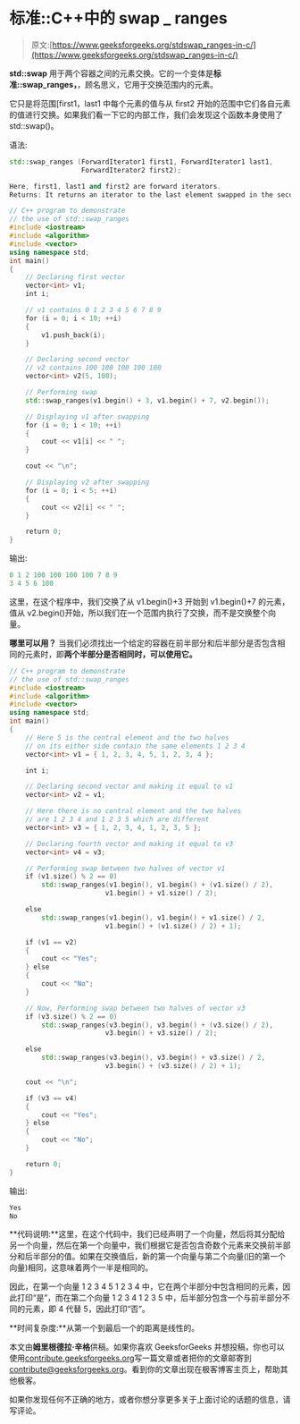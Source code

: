 # 标准::C++中的 swap _ ranges

> 原文:[https://www.geeksforgeeks.org/stdswap_ranges-in-c/](https://www.geeksforgeeks.org/stdswap_ranges-in-c/)

**std::swap** 用于两个容器之间的元素交换。它的一个变体是**标准::swap_ranges，**，顾名思义，它用于交换范围内的元素。

它只是将范围[first1，last1 中每个元素的值与从 first2 开始的范围中它们各自元素的值进行交换。如果我们看一下它的内部工作，我们会发现这个函数本身使用了 std::swap()。

语法:

```cpp
std::swap_ranges (ForwardIterator1 first1, ForwardIterator1 last1,
                  ForwardIterator2 first2);

Here, first1, last1 and first2 are forward iterators.
Returns: It returns an iterator to the last element swapped in the second sequence.

```

```cpp
// C++ program to demonstrate 
// the use of std::swap_ranges
#include <iostream>
#include <algorithm>
#include <vector>
using namespace std;
int main()
{
    // Declaring first vector
    vector<int> v1;
    int i;

    // v1 contains 0 1 2 3 4 5 6 7 8 9
    for (i = 0; i < 10; ++i) 
    {
        v1.push_back(i);
    }

    // Declaring second vector
    // v2 contains 100 100 100 100 100
    vector<int> v2(5, 100);

    // Performing swap
    std::swap_ranges(v1.begin() + 3, v1.begin() + 7, v2.begin());

    // Displaying v1 after swapping
    for (i = 0; i < 10; ++i) 
    {
        cout << v1[i] << " ";
    }

    cout << "\n";

    // Displaying v2 after swapping
    for (i = 0; i < 5; ++i) 
    {
        cout << v2[i] << " ";
    }

    return 0;
}
```

输出:

```cpp
0 1 2 100 100 100 100 7 8 9
3 4 5 6 100

```

这里，在这个程序中，我们交换了从 v1.begin()+3 开始到 v1.begin()+7 的元素，值从 v2.begin()开始，所以我们在一个范围内执行了交换，而不是交换整个向量。

**哪里可以用？**
当我们必须找出一个给定的容器在前半部分和后半部分是否包含相同的元素时，即**两个半部分是否相同时，可以使用它。**

```cpp
// C++ program to demonstrate 
// the use of std::swap_ranges
#include <iostream>
#include <algorithm>
#include <vector>
using namespace std;
int main()
{
    // Here 5 is the central element and the two halves
    // on its either side contain the same elements 1 2 3 4
    vector<int> v1 = { 1, 2, 3, 4, 5, 1, 2, 3, 4 };

    int i;

    // Declaring second vector and making it equal to v1
    vector<int> v2 = v1;

    // Here there is no central element and the two halves
    // are 1 2 3 4 and 1 2 3 5 which are different
    vector<int> v3 = { 1, 2, 3, 4, 1, 2, 3, 5 };

    // Declaring fourth vector and making it equal to v3
    vector<int> v4 = v3;

    // Performing swap between two halves of vector v1
    if (v1.size() % 2 == 0)
        std::swap_ranges(v1.begin(), v1.begin() + (v1.size() / 2),
                        v1.begin() + v1.size() / 2);

    else
        std::swap_ranges(v1.begin(), v1.begin() + v1.size() / 2,
                        v1.begin() + (v1.size() / 2) + 1);

    if (v1 == v2) 
    {
        cout << "Yes";
    } else 
    {
        cout << "No";
    }

    // Now, Performing swap between two halves of vector v3
    if (v3.size() % 2 == 0)
        std::swap_ranges(v3.begin(), v3.begin() + (v3.size() / 2),
                        v3.begin() + v3.size() / 2);

    else
        std::swap_ranges(v3.begin(), v3.begin() + v3.size() / 2,
                        v3.begin() + (v3.size() / 2) + 1);

    cout << "\n";

    if (v3 == v4) 
    {
        cout << "Yes";
    } else 
    {
        cout << "No";
    }

    return 0;
}
```

输出:

```cpp
Yes
No

```

**代码说明:**这里，在这个代码中，我们已经声明了一个向量，然后将其分配给另一个向量，然后在第一个向量中，我们根据它是否包含奇数个元素来交换前半部分和后半部分的值。如果在交换值后，新的第一个向量与第二个向量(旧的第一个向量)相同，这意味着两个一半是相同的。

因此，在第一个向量 1 2 3 4 5 1 2 3 4 中，它在两个半部分中包含相同的元素，因此打印“是”，而在第二个向量 1 2 3 4 1 2 3 5 中，后半部分包含一个与前半部分不同的元素，即 4 代替 5，因此打印“否”。

**时间复杂度:**从第一个到最后一个的距离是线性的。

本文由**姆里根德拉·辛格**供稿。如果你喜欢 GeeksforGeeks 并想投稿，你也可以使用[contribute.geeksforgeeks.org](http://www.contribute.geeksforgeeks.org)写一篇文章或者把你的文章邮寄到 contribute@geeksforgeeks.org。看到你的文章出现在极客博客主页上，帮助其他极客。

如果你发现任何不正确的地方，或者你想分享更多关于上面讨论的话题的信息，请写评论。